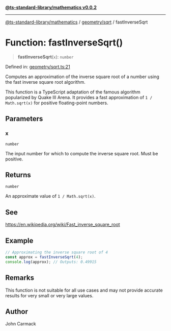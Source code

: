 [**@ts-standard-library/mathematics v0.0.2**](../../../README.md)

***

[@ts-standard-library/mathematics](../../../README.md) / [geometry/sqrt](../README.md) / fastInverseSqrt

# Function: fastInverseSqrt()

> **fastInverseSqrt**(`x`): `number`

Defined in: [geometry/sqrt.ts:21](https://github.com/gabaudette/ts-stdlib/blob/725aff52e6f28b9942b278b955914b3ace9f325c/packages/mathematics/src/geometry/sqrt.ts#L21)

Computes an approximation of the inverse square root of a number using the fast inverse square root algorithm.

This function is a TypeScript adaptation of the famous algorithm popularized by Quake III Arena.
It provides a fast approximation of `1 / Math.sqrt(x)` for positive floating-point numbers.

## Parameters

### x

`number`

The input number for which to compute the inverse square root. Must be positive.

## Returns

`number`

An approximate value of `1 / Math.sqrt(x)`.

## See

https://en.wikipedia.org/wiki/Fast_inverse_square_root

## Example

```ts
// Approximating the inverse square root of 4
const approx = fastInverseSqrt(4);
console.log(approx); // Outputs: 0.49915
```

## Remarks

This function is not suitable for all use cases and may not provide accurate results for very small or very large values.

## Author

John Carmack

